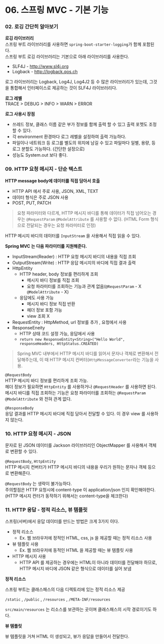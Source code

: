 # 06. 스프링 MVC - 기본 기능

### 02. 로깅 간단히 알아보기

**로깅 라이브러리**<br>
스프링 부트 라이브러리를 사용하면 `spring-boot-starter-logging`가 함께 포함된다.<br>
스프링 부트 로깅 라이브러리는 기본으로 아래 라이브러리를 사용한다.<br>

- SLF4J - http://www.sl4j.org
- Logback - http://logback.qos.ch

로그 라이브러리는 Logback, Log4J, Log4J2 등 수 많은 라이브러리가 있는데, 그것을 통합해서 인터페이스로 제공하는 것이 SLF4J 라이브러리다.

**로그 레벨**<br>
TRACE > DEBUG > INFO > WARN > ERROR

**로그 사용시 장점**<br>
- 쓰레드 정보, 클래스 이름 같은 부가 정보를 함께 출력 할 수 있그 출력 포멧도 조정할 수 있다.
- 각 environment 환경마다 로그 레벨을 설정하여 출력 가능하다.
- 파일이나 네트워크 등 로그를 별도의 위치에 남길 수 있고 파일마다 일별, 용량, 등 로그 분할도 가능하다. (간단한 설정으로)
- 성능도 System.out 보다 좋다.

### 09. HTTP 요청 메시지 - 단순 텍스트

**HTTP message body에 데이터를 직접 담아서 호출**

- HTTP API 에서 주로 사용, JSON, XML, TEXT
- 데이터 형식은 주로 JSON 사용
- POST, PUT, PATCH

> 요청 파라미터와 다르게, HTTP 메시지 바디를 통해 데이터가 직접 넘어오는 경우는 `@RequestParam` `@ModelAttribute` 를 사용할 수 없다. (HTML Form 형식으로 전달되는 경우는 요청 파라미터로 인정)

HTTP 메시지 바디의 데이터를 `InputStream` 을 사용해서 직접 읽을 수 있다.

**Spring MVC 는 다음 파라미터를 지원해준다.**

- InputStream(Reader) : HTTP 요청 메시지 바디의 내용을 직접 조회
- OutputStream(Write) : HTTP 응답 메시지의 바디에 직접 결과 출력
- HttpEntity
    - HTTP header, body 정보를 편리하게 조회
        - 메시지 바디 정보를 직접 조회
        - 요청 파라미터를 조회하는 기능과 관계 없음(`@RequestParam` - X `@ModelAttribute` - X)
    - 응답에도 사용 가능
        - 메시지 바디 정보 직접 반환
        - 헤더 정보 포함 가능
        - view 조회 X
- RequestEntity : HttpMethod, url 정보를 추가 , 요청에서 사용
- ResponseEneity
    - HTTP 상태 코드 설정 가능, 응답에서 사용
    - `return new ResponseEntity<String>("Hello World", responseHeaders, HttpStatus.CREATED)`

> Spring MVC 내부에서 HTTP 메시지 바디를 읽어서 문자나 객체로 변환해서 전달해주는데, 이 때 HTTP 메시지 컨버터(`HttpMessageConverter`라는 기능을 사용.

`@RequestBody` <br>
HTTP 메시지 바디 정보를 편리하게 조회 가능.<br>
헤더 정보가 필요하면 `HttpEntity` 를 사용하거나 `@RequestHeader` 를 사용하면 된다.<br>
메시지 바디를 직접 조회하는 기능은 요청 파라미터를 조회하는 `@RequestParam` `@ModelAttribute` 와 전혀 관계 없다.<br>

`@ResponseBody` <br>
응답 결과를 HTTP 메시지 바디에 직접 담아서 전달할 수 있다. 이 경우 view 를 사용하지 않는다.

### 10. HTTP 요청 메시지 - JSON

문자로 된 JSON 데이터를 Jackson 라이브러리인 ObjectMapper 를 사용해서 객체로 변환할 수 있다.

`@RequestBody`, `HttpEntity`<br>
HTTP 메시지 컨버터가 HTTP 메시지 바디의 내용을 우리가 원하는 문자나 객체 등으로 변환해준다.

`@RequestBody` 는 생략이 불가능하다.<br>
주의할점은 HTTP 요청시에 content-type 이 application/json 인지 확인해야한다. (HTTP 메시지 컨터가 동작하기 위해서는 content-type을 체크한다)

### 11. HTTP 응답 - 정적 리소스, 뷰 템플릿

스프링(서버)에서 응답 데이터를 만드는 방법은 크게 3가지 이다.

- 정적 리소스
    - Ex. 웹 브라우저에 정적인 HTML, css, js 을 제공할 때는 정적 리소스 사용
- 뷰 템플릿 사용
    - Ex. 웹 브라우저에 동적인 HTML 을 제공할 때는 뷰 템플릿 사용
- HTTP 메시지 사용
    - HTTP API 를 제공하는 경우에는 HTML이 아니라 데이터를 전달해야 하므로, HTTP 메시지 바디에 JSON 같은 형식으로 데이터를 실어 보냄

**정적 리소스**

스프링 부트는 클래스패스의 다음 디렉토리에 있는 정적 리소스 제공

`/static` , `/public` , `/resources` , `/META-INF/resources`

`src/main/resources` 는 리소스를 보관하는 곳이며 클래스패스의 시작 경로이기도 하다.

**뷰 템플릿**

뷰 템플릿을 거쳐 HTML 이 생성되고, 뷰가 응답을 만들어서 전달한다.
